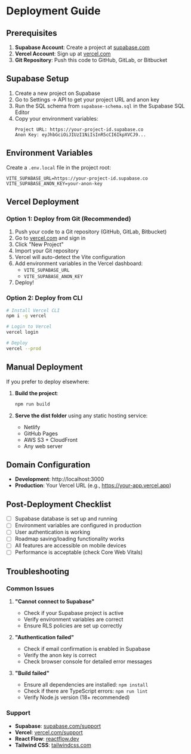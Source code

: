 # Deployment Guide

## Prerequisites

1. **Supabase Account**: Create a project at [supabase.com](https://supabase.com)
2. **Vercel Account**: Sign up at [vercel.com](https://vercel.com)
3. **Git Repository**: Push this code to GitHub, GitLab, or Bitbucket

## Supabase Setup

1. Create a new project on Supabase
2. Go to Settings → API to get your project URL and anon key
3. Run the SQL schema from `supabase-schema.sql` in the Supabase SQL Editor
4. Copy your environment variables:
   ```
   Project URL: https://your-project-id.supabase.co
   Anon Key: eyJhbGciOiJIUzI1NiIsInR5cCI6IkpXVCJ9...
   ```

## Environment Variables

Create a `.env.local` file in the project root:

```env
VITE_SUPABASE_URL=https://your-project-id.supabase.co
VITE_SUPABASE_ANON_KEY=your-anon-key
```

## Vercel Deployment

### Option 1: Deploy from Git (Recommended)

1. Push your code to a Git repository (GitHub, GitLab, Bitbucket)
2. Go to [vercel.com](https://vercel.com) and sign in
3. Click "New Project"
4. Import your Git repository
5. Vercel will auto-detect the Vite configuration
6. Add environment variables in the Vercel dashboard:
   - `VITE_SUPABASE_URL`
   - `VITE_SUPABASE_ANON_KEY`
7. Deploy!

### Option 2: Deploy from CLI

```bash
# Install Vercel CLI
npm i -g vercel

# Login to Vercel
vercel login

# Deploy
vercel --prod
```

## Manual Deployment

If you prefer to deploy elsewhere:

1. **Build the project**:
   ```bash
   npm run build
   ```

2. **Serve the dist folder** using any static hosting service:
   - Netlify
   - GitHub Pages
   - AWS S3 + CloudFront
   - Any web server

## Domain Configuration

- **Development**: http://localhost:3000
- **Production**: Your Vercel URL (e.g., https://your-app.vercel.app)

## Post-Deployment Checklist

- [ ] Supabase database is set up and running
- [ ] Environment variables are configured in production
- [ ] User authentication is working
- [ ] Roadmap saving/loading functionality works
- [ ] All features are accessible on mobile devices
- [ ] Performance is acceptable (check Core Web Vitals)

## Troubleshooting

### Common Issues

1. **"Cannot connect to Supabase"**
   - Check if your Supabase project is active
   - Verify environment variables are correct
   - Ensure RLS policies are set up correctly

2. **"Authentication failed"**
   - Check if email confirmation is enabled in Supabase
   - Verify the anon key is correct
   - Check browser console for detailed error messages

3. **"Build failed"**
   - Ensure all dependencies are installed: `npm install`
   - Check if there are TypeScript errors: `npm run lint`
   - Verify Node.js version (18+ recommended)

### Support

- **Supabase**: [supabase.com/support](https://supabase.com/support)
- **Vercel**: [vercel.com/support](https://vercel.com/support)
- **React Flow**: [reactflow.dev](https://reactflow.dev)
- **Tailwind CSS**: [tailwindcss.com](https://tailwindcss.com)
